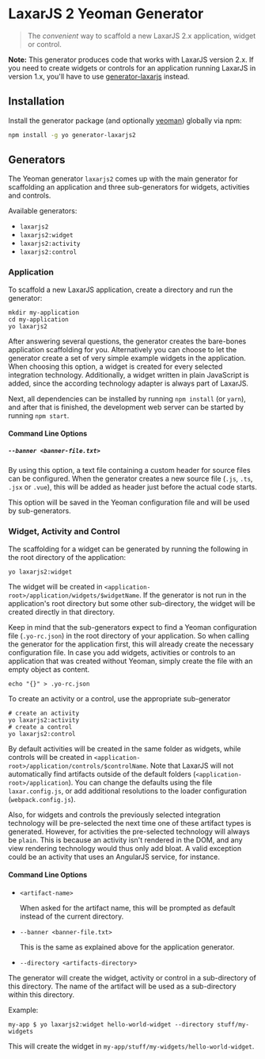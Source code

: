 # LaxarJS 2 Yeoman Generator

> The *convenient* way to scaffold a new LaxarJS 2.x application, widget or control.

**Note:** This generator produces code that works with LaxarJS version 2.x.
If you need to create widgets or controls for an application running LaxarJS in version 1.x, you'll have to use [generator-laxarjs](https://laxarjs.org/docs/generator-laxarjs-latest) instead.


## Installation

Install the generator package (and optionally [yeoman](http://yeoman.io/)) globally via npm:

```sh
npm install -g yo generator-laxarjs2
```


## Generators

The Yeoman generator `laxarjs2` comes up with the main generator for scaffolding an application and three sub-generators for widgets, activities and controls.

Available generators:
- `laxarjs2`
- `laxarjs2:widget`
- `laxarjs2:activity`
- `laxarjs2:control`


### Application

To scaffold a new LaxarJS application, create a directory and run the generator:

```console
mkdir my-application
cd my-application
yo laxarjs2
```

After answering several questions, the generator creates the bare-bones application scaffolding for you.
Alternatively you can choose to let the generator create a set of very simple example widgets in the application.
When choosing this option, a widget is created for every selected integration technology.
Additionally, a widget written in plain JavaScript is added, since the according technology adapter is always part of LaxarJS.

Next, all dependencies can be installed by running `npm install` (or `yarn`), and after that is finished, the development web server can be started by running `npm start`.


#### Command Line Options

##### `--banner <banner-file.txt>`

By using this option, a text file containing a custom header for source files can be configured.
When the generator creates a new source file (`.js`, `.ts`, `.jsx` or `.vue`), this will be added as header just before the actual code starts.

This option will be saved in the Yeoman configuration file and will be used by sub-generators.


### Widget, Activity and Control

The scaffolding for a widget can be generated by running the following in the root directory of the application:

```console
yo laxarjs2:widget
```

The widget will be created in `<application-root>/application/widgets/$widgetName`.
If the generator is not run in the application's root directory but some other sub-directory, the widget will be created directly in that directory.

Keep in mind that the sub-generators expect to find a Yeoman configuration file (`.yo-rc.json`) in the root directory of your application.
So when calling the generator for the application first, this will already create the necessary configuration file.
In case you add widgets, activities or controls to an application that was created without Yeoman, simply create the file with an empty object as content.

```console
echo "{}" > .yo-rc.json
```

To create an activity or a control, use the appropriate sub-generator

```console
# create an activity
yo laxarjs2:activity
# create a control
yo laxarjs2:control
```

By default activities will be created in the same folder as widgets, while controls will be created in `<application-root>/application/controls/$controlName`.
Note that LaxarJS will not automatically find artifacts outside of the default folders (`<application-root>/application`).
You can change the defaults using the file `laxar.config.js`, or add additional resolutions to the loader configuration (`webpack.config.js`).

Also, for widgets and controls the previously selected integration technology will be pre-selected the next time one of these artifact types is generated.
However, for activities the pre-selected technology will always be `plain`.
This is because an activity isn't rendered in the DOM, and any view rendering technology would thus only add bloat.
A valid exception could be an activity that uses an AngularJS service, for instance.


#### Command Line Options

* `<artifact-name>`

  When asked for the artifact name, this will be prompted as default instead of the current directory.

* `--banner <banner-file.txt>`

  This is the same as explained above for the application generator.

* `--directory <artifacts-directory>`

The generator will create the widget, activity or control in a sub-directory of this directory.
The name of the artifact will be used as a sub-directory within this directory.

Example:

```console
my-app $ yo laxarjs2:widget hello-world-widget --directory stuff/my-widgets
```

This will create the widget in `my-app/stuff/my-widgets/hello-world-widget`.
